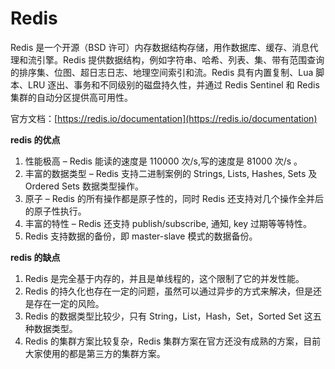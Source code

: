 # Redis

Redis 是一个开源（BSD 许可）内存数据结构存储，用作数据库、缓存、消息代理和流引擎。Redis 提供数据结构，例如字符串、哈希、列表、集、带有范围查询的排序集、位图、超日志日志、地理空间索引和流。Redis 具有内置复制、Lua 脚本、LRU 逐出、事务和不同级别的磁盘持久性，并通过 Redis Sentinel 和 Redis 集群的自动分区提供高可用性。

官方文档：[https://redis.io/documentation](https://redis.io/documentation)

**redis 的优点**

1. 性能极高 – Redis 能读的速度是 110000 次/s,写的速度是 81000 次/s 。
2. 丰富的数据类型 – Redis 支持二进制案例的 Strings, Lists, Hashes, Sets 及 Ordered Sets 数据类型操作。
3. 原子 – Redis 的所有操作都是原子性的，同时 Redis 还支持对几个操作全并后的原子性执行。
4. 丰富的特性 – Redis 还支持 publish/subscribe, 通知, key 过期等等特性。
5. Redis 支持数据的备份，即 master-slave 模式的数据备份。

**redis 的缺点**

1. Redis 是完全基于内存的，并且是单线程的，这个限制了它的并发性能。
2. Redis 的持久化也存在一定的问题，虽然可以通过异步的方式来解决，但是还是存在一定的风险。
3. Redis 的数据类型比较少，只有 String，List，Hash，Set，Sorted Set 这五种数据类型。
4. Redis 的集群方案比较复杂，Redis 集群方案在官方还没有成熟的方案，目前大家使用的都是第三方的集群方案。

<!-- @include:./dataType/index.md -->
